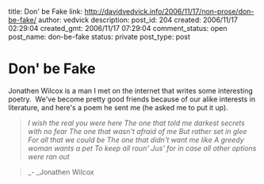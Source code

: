 title: Don' be Fake
link: http://davidvedvick.info/2006/11/17/non-prose/don-be-fake/
author: vedvick
description: 
post_id: 204
created: 2006/11/17 02:29:04
created_gmt: 2006/11/17 07:29:04
comment_status: open
post_name: don-be-fake
status: private
post_type: post

# Don' be Fake

Jonathen Wilcox is a man I met on the internet that writes some interesting poetry.  We've become pretty good friends because of our alike interests in literature, and here's a poem he sent me (he asked me to put it up). 

> _I wish the real you were here The one that told me darkest secrets with no fear The one that wasn't afraid of me But rather set in glee For all that we could be The one that didn't want me like A greedy woman wants a pet To keep all roun' Jus' for in case all other options were ran out_

> _\- _Jonathen Wilcox